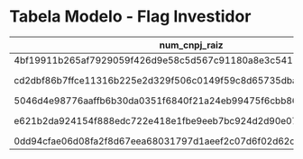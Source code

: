 
# Tabela Modelo - Flag Investidor

| num_cnpj_raiz | data_contratacao | anomes | valor_investimento | data_transferencia | nome_banco | tipo_concorrencia | negocio_segmento | segmento | tipo_transf | tipo_mov | valor_transacao | qtd_operacoes | folha_pagamento_itau | val_cliente_faturamento | transf_dentro_range | data_dif | flag_investidor | soc_mercado | soc_itau  |
|---------------|------------------|--------|--------------------|--------------------|------------|-------------------|------------------|----------|-------------|----------|-----------------|---------------|----------------------|------------------------|---------------------|----------|-----------------|-------------|-----------|
| 4bf19911b265af7929059f426d9e58c5d567c91180a8e3c5415c9dfe2461a8c6 | 16/06/2024 | 202406 | R$ 1.500,00 | 16/06/2024 | Santander | Tradicional | Varejo | Empreenda | PIX | CDB | R$ 1.500,00 | 1 | sim | R$ 600.000,00 | sim | 0 | investidor | 0,4 | 0,6 |
| cd2dbf86b7ffce11316b225e2d329f506c0149f59c8d65735dba5fa92b16771d | 17/06/2024 | 202406 | R$ 2.000,00 | 18/06/2024 | Bradesco | Tradicional  | Varejo | Top Business | PIX | CDB | R$ 2.100,00 | 2 | nao | R$ 1.200.000,00 | sim | 1 | investidor | 0,3 | 0,7 |
| 5046d4e98776aaffb6b30da0351f6840f21a24eb99475f6cbb86d2dfdbd58b5a | 17/06/2024 | 202406 | R$ 3.000,00 | 17/06/2024 | Santander | Tradicional | Atacado | Agro | TED | Fundos | R$ 3.000,00 | 1 | nao | R$ 10.800.000,00 | sim | 0 | investidor | 0,6 | 0,4 |
| e621b2da924154f888edc722e418e1fbe9eeb7bc924d2d90e07b5294a94ac3f1 | 18/06/2024 | 202406 | R$ 4.000,00 | 30/06/2024 | Banco do Brasil | Tradicional | Atacado | Middle | PIX | Fundos | R$ 800,00 | 1 | sim | R$ 3.900.000,00 | nao | 12 | não_investidor | 0,5 | 0,5 |
| 0dd94cfae06d08fa2f8d67eea68031797d1aeef2c07d6f02d62cfd17ebf38097 | 19/06/2024 | 202406 | R$ 5.000,00 | 29/06/2024 | Caixa | Tradicional  | Varejo | Pro | TED | Fundos | R$ 5.000,00 | 5 | 1 | R$ 1.000.000,00 | nao | 10 | não_investidor | 0,8 | 0,2 |
